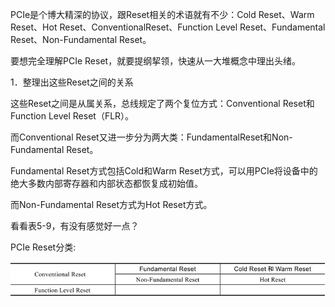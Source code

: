 
PCIe是个博大精深的协议，跟Reset相关的术语就有不少：Cold Reset、Warm Reset、Hot Reset、ConventionalReset、Function Level Reset、Fundamental Reset、Non-Fundamental Reset。

要想完全理解PCIe Reset，就要提纲挈领，快速从一大堆概念中理出头绪。

1．整理出这些Reset之间的关系

这些Reset之间是从属关系，总线规定了两个复位方式：Conventional Reset和Function Level Reset（FLR）。

而Conventional Reset又进一步分为两大类：FundamentalReset和Non-Fundamental Reset。

Fundamental Reset方式包括Cold和Warm Reset方式，可以用PCIe将设备中的绝大多数内部寄存器和内部状态都恢复成初始值。

而Non-Fundamental Reset方式为Hot Reset方式。

看看表5-9，有没有感觉好一点？

PCIe Reset分类:

![2021-11-13-19-08-20.png](./images/2021-11-13-19-08-20.png)